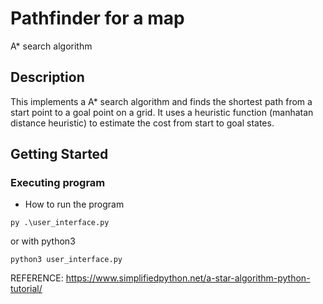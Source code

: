# Pathfinder for a map
A* search algorithm

## Description
This implements a A* search algorithm and finds the shortest path from a start point to a goal point on a grid. It uses a heuristic function (manhatan distance heuristic) to estimate the cost from start to goal states.

## Getting Started

### Executing program
* How to run the program
```
py .\user_interface.py
```
or with python3
```
python3 user_interface.py
```

REFERENCE:
https://www.simplifiedpython.net/a-star-algorithm-python-tutorial/
